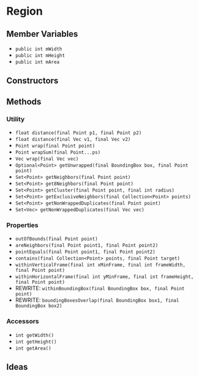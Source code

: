 
# Region

## Member Variables

* `public int mWidth`
* `public int mHeight`
* `public int mArea`

## Constructors

## Methods

### Utility

* `float distance(final Point p1, final Point p2)`
* `float distance(final Vec v1, final Vec v2)`
* `Point wrap(final Point point)`
* `Point wrapSum(final Point...ps)`
* `Vec wrap(final Vec vec)`
* `Optional<Point> getUnwrapped(final BoundingBox box, final Point point)`
* `Set<Point> getNeighbors(final Point point)`
* `Set<Point> get8Neighbors(final Point point)`
* `Set<Point> getCluster(final Point point, final int radius)`
* `Set<Point> getExclusiveNeighbors(final Collection<Point> points)`
* `Set<Point> getNonWrappedDuplicates(final Point point)`
* `Set<Vec> getNonWrappedDuplicates(final Vec vec)`

### Properties

* `outOfBounds(final Point point)`
* `areNeighbors(final Point point1, final Point point2)`
* `pointEquals(final Point point1, final Point point2)`
* `contains(final Collection<Point> points, final Point target)`
* `withinVerticalFrame(final int xMinFrame, final int frameWidth, final Point point)`
* `withinHorizontalFrame(final int yMinFrame, final int frameHeight, final Point point)`
* REWRITE: `withinBoundingBox(final BoundingBox box, final Point point)`
* REWRITE: `boundingBoxesOverlap(final BoundingBox box1, final BoundingBox box2)`

### Accessors

* `int getWidth()`
* `int getHeight()`
* `int getArea()`

## Ideas